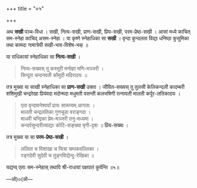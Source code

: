 +++
title = "०५"

+++

अथ **सखी** पञ्च-विधा । सखी, नित्य-सखी, प्राण-सखी, प्रिय-सखी, परम-प्रेष्ठ-सखी । आसां मध्ये काचित् सम-स्नेहा काचिद् असम-स्नेहा । या कृष्णे स्नेहाधिका सा **सखी** । वृन्दा कुन्दलता विद्या धनिष्ठा कुसुमिका तथा कामदा नामात्रेयी सखी-भाव-विशेष-भक् ॥

या राधिकायां स्नेहाधिका सा **नित्य-सखी** । 

> नित्य-सख्यस् तु कस्तूरी मनोज्ञा मणि-मञ्जरी ।  
> सिन्दूरा चन्दनवती कौमुदी मदिरादयः ॥

तत्र मुख्या या साखी स्नेहाधिका सा **प्राण-सखी** उक्ता । जीवित-सख्यस् तु तुलसी केलिकन्दली कादम्बरी शशिमुखी चन्द्ररेखा प्रियंवदा मदोन्मदा मधुमती  वसन्ती कलभषिणी रत्नावली मालती कर्पूर-लतिकादयः । 

> एता वृन्दावनेश्वर्यां प्रायः सारूप्यम् आगताः ।   
> मालती चन्द्रलतिका गुणचूडा वराङ्गदा ।  
> माधवी चन्द्रिका प्रेम-मञ्जरी तनु-मध्यमा ।  
> कन्दर्पसुन्दरीत्याद्याः कोटि-सङ्ख्या मृगी-दृशः ॥ **प्रिय-सख्यः** । 

तत्र मुख्या या सा **परम-प्रेष्ठ-सखी** । 

> ललिता च विशाखा च चित्रा चम्पकवल्लिका ।   
> रङ्गदेवी सुदेवी च तुङ्गविद्येन्दु-रेखिका ॥

यद्यप्य् एताः सम-स्नेहास् तथापि श्री-राधायां पक्षपातं कुर्वन्ति ॥५॥

—ओ)०(ओ—
